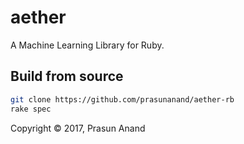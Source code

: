 # aether

A Machine Learning Library for Ruby.

## Build from source

```sh
git clone https://github.com/prasunanand/aether-rb
rake spec
```

Copyright © 2017, Prasun Anand
